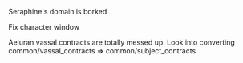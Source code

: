 Seraphine's domain is borked

Fix character window

Aeluran vassal contracts are totally messed up. Look into converting common/vassal_contracts => common/subject_contracts